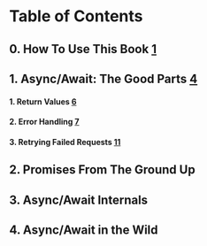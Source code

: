 # Table of Contents

## 0. How To Use This Book [1](#page=2)

## 1. Async/Await: The Good Parts [4](#page=5)

#### 1. Return Values [6](#page=7)
#### 2. Error Handling [7](#page=8)
#### 3. Retrying Failed Requests [11](#page=10)

## 2. Promises From The Ground Up

## 3. Async/Await Internals

## 4. Async/Await in the Wild

